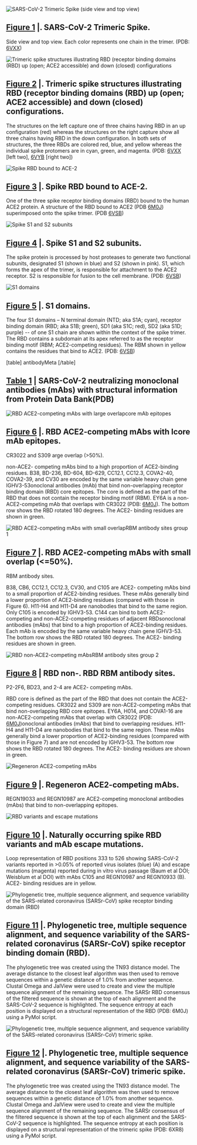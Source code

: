 <section id="fig1" class="figure-section">

<div class="figure-image">

![SARS-CoV-2 Trimeric Spike (side view and top view)](spike-structures/fig1.png#!maxHeight=35rem)

</div>

<div class="figure-caption">

## [Figure 1](#fig1) |. SARS-CoV-2 Trimeric Spike.

Side view and top view. Each color represents one chain in the trimer. (PDB: [6VXX])

</div>

[6VXX]: http://www.rcsb.org/structure/6VXX

</section>

<section id="fig2" class="figure-section">

<div class="figure-image">

![Trimeric spike structures illustrating RBD (receptor binding domains (RBD) up (open; ACE2 accessible) and down (closed) configurations](spike-structures/fig2.png#!maxHeight=20rem)

</div>

<div class="figure-caption">

## [Figure 2](#fig2) |. Trimeric spike structures illustrating RBD (receptor binding domains (RBD) up (open; ACE2 accessible) and down (closed) configurations.

The structures on the left capture one of three chains having RBD in an up configuration (red) whereas the structures on the right capture show all three chains having RBD in the down configuration. In both sets of structures, the three RBDs are colored red, blue, and yellow whereas the individual spike protomers are in cyan, green, and magenta. (PDB: [6VXX] \[left two\], [6VYB] \[right two\])

</div>

[6VYB]: http://www.rcsb.org/structure/6VYB

</section>

<section id="fig3" class="figure-section">

<div class="figure-image">

![Spike RBD bound to ACE-2](spike-structures/fig3.png#!maxHeight=20rem)

</div>

<div class="figure-caption">

## [Figure 3](#fig3) |. Spike RBD bound to ACE-2.

One of the three spike receptor binding domains (RBD) bound to the human ACE2 protein. A structure of the RBD bound to ACE2 (PDB [6M0J]) superimposed onto the spike trimer. (PDB [6VSB])

</div>

[6M0J]: http://www.rcsb.org/structure/6M0J
[6VSB]: http://www.rcsb.org/structure/6VSB

</section>

<section id="fig4" class="figure-section">

<div class="figure-image">

![Spike S1 and S2 subunits](spike-structures/fig4.png#!maxHeight=20rem)

</div>

<div class="figure-caption">

## [Figure 4](#fig4) |. Spike S1 and S2 subunits.

The spike protein is processed by host proteases to generate two functional subunits, designated S1 (shown in blue) and S2 (shown in pink). S1, which forms the apex of the trimer, is responsible for attachment to the ACE2 receptor. S2 is responsible for fusion to the cell membrane. (PDB: [6VSB])

</div>

[6VSB]: http://www.rcsb.org/structure/6VSB

</section>

<section id="fig5" class="figure-section">

<div class="figure-image">

![S1 domains](spike-structures/fig5.png#!maxHeight=20rem)

</div>

<div class="figure-caption">

## [Figure 5](#fig5) |. S1 domains.

The four S1 domains – N terminal domain (NTD; aka S1A; cyan), receptor binding domain (RBD; aka S1B; green), SD1 (aka S1C; red), SD2 (aka S1D; purple) -- of one S1 chain are shown within the context of the spike trimer. The RBD contains a subdomain at its apex referred to as the receptor binding motif (RBM; ACE2-competing residues). The RBM shown in yellow contains the residues that bind to ACE2. (PDB: [6VSB])

</div>

</section>

<section id="table1" class="figure-section wrap">

<div class="figure-image">

[table]
antibodyMeta
[/table]

</div>

<div class="figure-caption">

## [Table 1](#table1) | SARS-CoV-2 neutralizing monoclonal antibodies (mAbs) with structural information from Protein Data Bank(PDB)

</div>

</section>

<section id="fig6" class="figure-section wrap">

<div class="figure-image">

![RBD ACE2-competing mAbs with large overlapcore mAb epitopes](spike-structures/fig6.png#!maxHeight=10035rem)

</div>

<div class="figure-caption">

## [Figure 6](#fig6) |. RBD ACE2-competing mAbs with lcore mAb epitopes.

CR3022 and S309 arge overlap (>50%).

non-ACE2- competing mAbs bind to a high proportion of ACE2-binding residues. B38, BD-236, BD-604, BD-629, CC12.1, CC12.3, COVA2-40, COVA2-39, and CV30 are encoded by the same variable heavy chain gene IGHV3-53onoclonal antibodies (mAb) that bind non-overlapping receptor binding domain (RBD) core epitopes. The core is defined as the part of the RBD that does not contain the receptor binding motif (RBM). EY6A is a non-ACE2-competing mAb that overlaps with CR3022 (PDB: [6M0J]). The bottom row shows the RBD rotated 180 degrees. The ACE2- binding residues are shown in green.

</div>

[6M0J]: http://www.rcsb.org/structure/6M0J

</section>

<section id="fig7" class="figure-section wrap">

<div class="figure-image">

![RBD ACE2-competing mAbs with small overlapRBM antibody sites group 1](spike-structures/fig7.png#!maxHeight=10035rem)

</div>

<div class="figure-caption">

## [Figure 7](#fig7) |. RBD ACE2-competing mAbs with small overlap (<=50%).

RBM antibody sites.

B38, CB6, CC12.1, CC12.3, CV30, and C105 are ACE2- competing mAbs bind to a small proportion of ACE2-binding residues. These mAbs generally bind a lower proportion of ACE2-binding residues (compared with those in Figure 6). H11-H4 and H11-D4 are nanobodies that bind to the same region. Only C105 is encoded by IGHV3-53. C144 can bind to both ACE2-competing and non-ACE2-competing residues of adjacent RBDsonoclonal antibodies (mAbs) that bind to a high proportion of ACE2-binding residues. Each mAb is encoded by the same variable heavy chain gene IGHV3-53. The bottom row shows the RBD rotated 180 degrees. The ACE2- binding residues are shown in green.

</div>

</section>

<section id="fig8" class="figure-section wrap">

<div class="figure-image">

![RBD non-ACE2-competing mAbsRBM antibody sites group 2](spike-structures/fig8.png#!maxHeight=35rem)

</div>

<div class="figure-caption">

## [Figure 8](#fig8) | RBD non-. RBD RBM antibody sites.

P2-2F6, BD23, and 2-4 are ACE2- competing mAbs.

RBD core is defined as the part of the RBD that does not contain the ACE2-competing residues. CR3022 and S309 are non-ACE2-competing mAbs that bind non-overlapping RBD core epitopes. EY6A, H014, and COVA1-16 are non-ACE2-competing mAbs that overlap with CR3022 (PDB: [6M0J])onoclonal antibodies (mAbs) that bind to overlapping residues. H11-H4 and H11-D4 are nanobodies that bind to the same region. These mAbs generally bind a lower proportion of ACE2-binding residues (compared with those in Figure 7) and are not encoded by IGHV3-53. The bottom row shows the RBD rotated 180 degrees. The ACE2- binding residues are shown in green.

</div>

[6M0J]: http://www.rcsb.org/structure/6M0J

</section>

<section id="fig9" class="figure-section">

<div class="figure-image">

![Regeneron ACE2-competing mAbs](spike-structures/fig9.png#!maxHeight=35rem)

</div>

<div class="figure-caption">

## [Figure 9](#fig9) |. Regeneron ACE2-competing mAbs.

REGN19033 and REGN10987 are ACE2-competing monoclonal antibodies (mAbs) that bind to non-overlapping epitopes.

</div>

</section>

<section id="fig10" class="figure-section">

<div class="figure-image">

![RBD variants and escape mutations](spike-structures/fig10.png#!maxHeight=35rem)

</div>

<div class="figure-caption">

## [Figure 10](#fig10) |. Naturally occurring spike RBD variants and mAb escape mutations.

Loop representation of RBD positions 333 to 526 showing SARS-CoV-2 variants reported in >0.05% of reported virus isolates (blue) (A) and escape mutations (magenta) reported during in vitro virus passage (Baum et al DOI; Weisblum et al DOI) with mAbs C105 and REGN10987 and REGN10933 (B). ACE2- binding residues are in yellow.

</div>

</section>


<section id="fig11" class="figure-section">

<div class="figure-image">

![Phylogenetic tree, multiple sequence alignment, and sequence variability of the SARS-related coronavirus (SARSr-CoV) spike receptor binding domain (RBD)](spike-structures/fig11.png#!maxHeight=60rem)

</div>

<div class="figure-caption">

## [Figure 11](#fig11) |. Phylogenetic tree, multiple sequence alignment, and sequence variability of the SARS-related coronavirus (SARSr-CoV) spike receptor binding domain (RBD).

The phylogenetic tree was created using the TN93 distance model. The average distance to the closest leaf algorithm was then used to remove sequences within a genetic distance of 1.0% from another sequence. Clustal Omega and JalView were used to create and view the multiple sequence alignment of the remaining sequence. The SARSr RBD consensus of the filtered sequence is shown at the top of each alignment and the SARS-CoV-2 sequence is highlighted. The sequence entropy at each position is displayed on a structural representation of the RBD (PDB: 6M0J) using a PyMol script.

</div>

</section>


<section id="fig12" class="figure-section">

<div class="figure-image">

![Phylogenetic tree, multiple sequence alignment, and sequence variability of the SARS-related coronavirus (SARSr-CoV) trimeric spike.](spike-structures/fig12.png#!maxHeight=100rem)

</div>

<div class="figure-caption">

## [Figure 12](#fig12) |. Phylogenetic tree, multiple sequence alignment, and sequence variability of the SARS-related coronavirus (SARSr-CoV) trimeric spike.

The phylogenetic tree was created using the TN93 distance model. The average distance to the closest leaf algorithm was then used to remove sequences within a genetic distance of 1.0% from another sequence. Clustal Omega and JalView were used to create and view the multiple sequence alignment of the remaining sequence. The SARSr consensus of the filtered sequence is shown at the top of each alignment and the SARS-CoV-2 sequence is highlighted. The sequence entropy at each position is displayed on a structural representation of the trimeric spike (PDB: 6XR8) using a PyMol script.

</div>

</section>
<!--stackedit_data:
eyJoaXN0b3J5IjpbLTE0ODU3MDc5MzhdfQ==
-->